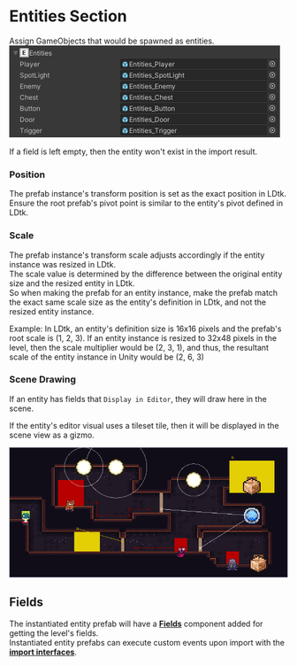 # Entities Section

Assign GameObjects that would be spawned as entities.  
![Section](../../images/img_Unity_Section_Entities.png)

If a field is left empty, then the entity won't exist in the import result.

### Position
The prefab instance's transform position is set as the exact position in LDtk.  
Ensure the root prefab's pivot point is similar to the entity's pivot defined in LDtk.

### Scale
The prefab instance's transform scale adjusts accordingly if the entity instance was resized in LDtk.  
The scale value is determined by the difference between the original entity size and the resized entity in LDtk.  
So when making the prefab for an entity instance, make the prefab match the exact same scale size as the entity's definition in LDtk, and not the resized entity instance.  

Example: In LDtk, an entity's definition size is 16x16 pixels and the prefab's root scale is (1, 2, 3). 
If an entity instance is resized to 32x48 pixels in the level, then the scale multiplier would be (2, 3, 1), and thus, the resultant scale of the entity instance in Unity would be (2, 6, 3)

### Scene Drawing
If an entity has fields that `Display in Editor`, they will draw here in the scene.

If the entity's editor visual uses a tileset tile, then it will be displayed in the scene view as a gizmo.

![Section](../../images/img_Unity_SceneDrawers.png)

## Fields
The instantiated entity prefab will have a [**Fields**](../Topics/topic_Fields.md) component added for getting the level's fields.  
Instantiated entity prefabs can execute custom events upon import with the [**import interfaces**](../Topics/topic_ImportEventInterfaces.md).